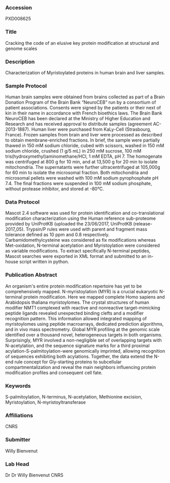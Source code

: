 ### Accession
PXD008625

### Title
Cracking the code of an elusive key protein modification at structural and genome scales

### Description
Characterization of Myristoylated proteins in human brain and liver samples.

### Sample Protocol
Human brain samples were obtained from brains collected as part of a Brain Donation Program of the Brain Bank “NeuroCEB” run by a consortium of patient associations. Consents were signed by the patients or their next of kin in their name in accordance with French bioethics laws. The Brain Bank NeuroCEB has been declared at the Ministry of Higher Education and Research and has received approval to distribute samples (agreement AC-2013-1887). Human liver were purchased from KaLy-Cell (Strasbourg, France). Frozen samples from brain and liver were processed as described to obtain membrane-enriched fractions. In brief, the sample were partially thawed in 150 mM sodium chloride, cubed with scissors, washed in 150 mM sodium chloride, crushed (1 g/5 mL) in 250 mM sucrose, 100 mM tris(hydroxymethyl)aminomethane/HCl, 1 mM EDTA, pH 7. The homogenate was centrifuged at 800 g for 10 min, and at 13,500 g for 20 min to isolate mitochondria. The supernatants were further ultracentrifuged at 105,000g for 60 min to isolate the microsomal fraction. Both mitochondria and microsomal pellets were washed with 100 mM sodium pyrophosphate pH 7.4. The final fractions were suspended in 100 mM sodium phosphate, without protease inhibitor, and stored at -80°C.

### Data Protocol
Mascot 2.4 software was used for protein identification and co-translational modification characterization using the Human reference sub-proteome provided by UniProtKB (uploaded the 23/06/2017,  UniProtKB (release-2017_05). Trypsin/P rules were used with parent and fragment mass tolerance defined as 10 ppm and 0.8 respectively. Carbamidomethylcysteine was considered as fix modifications whereas Met-oxidation, N-terminal acetylation and Myristoylation were considered as variable modifications. To extract specifically N-terminal peptides, Mascot searches were exported in XML format and submitted to an in-house script written in python.

### Publication Abstract
An organism's entire protein modification repertoire has yet to be comprehensively mapped. N-myristoylation (MYR) is a crucial eukaryotic N-terminal protein modification. Here we mapped complete Homo sapiens and Arabidopsis thaliana myristoylomes. The crystal structures of human modifier NMT1 complexed with reactive and nonreactive target-mimicking peptide ligands revealed unexpected binding clefts and a modifier recognition pattern. This information allowed integrated mapping of myristoylomes using peptide macroarrays, dedicated prediction algorithms, and in vivo mass spectrometry. Global MYR profiling at the genomic scale identified over a thousand novel, heterogeneous targets in both organisms. Surprisingly, MYR involved a non-negligible set of overlapping targets with N-acetylation, and the sequence signature marks for a third proximal acylation-S-palmitoylation-were genomically imprinted, allowing recognition of sequences exhibiting both acylations. Together, the data extend the N-end rule concept for Gly-starting proteins to subcellular compartmentalization and reveal the main neighbors influencing protein modification profiles and consequent cell fate.

### Keywords
S-palmitoylation, N-terminus, N-acetylation, Methionine excision, Myristoylation, N-myristoyltransferase

### Affiliations
CNRS

### Submitter
Willy Bienvenut

### Lab Head
Dr Dr Willy Bienvenut
CNRS


